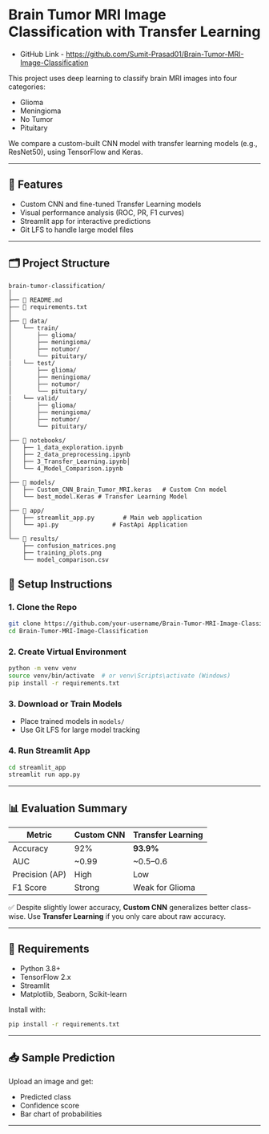 # Brain Tumor MRI Image Classification with Transfer Learning

- GitHub Link - https://github.com/Sumit-Prasad01/Brain-Tumor-MRI-Image-Classification

This project uses deep learning to classify brain MRI images into four categories:

- Glioma
- Meningioma
- No Tumor
- Pituitary

We compare a custom-built CNN model with transfer learning models (e.g., ResNet50), using TensorFlow and Keras.

---

## 🧠 Features

- Custom CNN and fine-tuned Transfer Learning models
- Visual performance analysis (ROC, PR, F1 curves)
- Streamlit app for interactive predictions
- Git LFS to handle large model files

---

## 🗂️ Project Structure
``` 
brain-tumor-classification/
│
├── 📄 README.md
├── 📄 requirements.txt
│
├── 📁 data/
│   └── train/                    
│       ├── glioma/
│       ├── meningioma/
│       ├── notumor/
│       └── pituitary/
|   └── test/                    
│       ├── glioma/
│       ├── meningioma/
│       ├── notumor/
│       └── pituitary/
|   └── valid/                    
│       ├── glioma/
│       ├── meningioma/
│       ├── notumor/
│       └── pituitary/
│
├── 📁 notebooks/
│   ├── 1_data_exploration.ipynb
│   ├── 2_data_preprocessing.ipynb
│   ├── 3_Transfer_Learning.ipynb│   
│   └── 4_Model_Comparison.ipynb
│
├── 📁 models/
│   ├── Custom_CNN_Brain_Tumor_MRI.keras   # Custom Cnn model
│   └── best_model.Keras # Transfer Learning Model
│
├── 📁 app/
│   ├── streamlit_app.py        # Main web application
│   └── api.py               # FastApi Application
│
└── 📁 results/
    ├── confusion_matrices.png
    ├── training_plots.png
    └── model_comparison.csv
```

## 🚀 Setup Instructions

### 1. Clone the Repo

```bash
git clone https://github.com/your-username/Brain-Tumor-MRI-Image-Classification.git
cd Brain-Tumor-MRI-Image-Classification
```

### 2. Create Virtual Environment

```bash
python -m venv venv
source venv/bin/activate  # or venv\Scripts\activate (Windows)
pip install -r requirements.txt
```

### 3. Download or Train Models

- Place trained models in `models/`
- Use Git LFS for large model tracking

### 4. Run Streamlit App

```bash
cd streamlit_app
streamlit run app.py
```

---

## 📊 Evaluation Summary

| Metric         | Custom CNN | Transfer Learning |
| -------------- | ---------- | ----------------- |
| Accuracy       | 92%        | **93.9%**         |
| AUC            | ~0.99      | ~0.5–0.6          |
| Precision (AP) | High       | Low               |
| F1 Score       | Strong     | Weak for Glioma   |

✅ Despite slightly lower accuracy, **Custom CNN** generalizes better class-wise. Use **Transfer Learning** if you only care about raw accuracy.

---

## 📌 Requirements

- Python 3.8+
- TensorFlow 2.x
- Streamlit
- Matplotlib, Seaborn, Scikit-learn

Install with:

```bash
pip install -r requirements.txt
```

---

## 📥 Sample Prediction

Upload an image and get:

- Predicted class
- Confidence score
- Bar chart of probabilities

---

